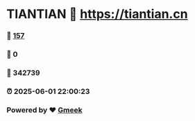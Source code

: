 # TIANTIAN :link: https://tiantian.cn 
### :page_facing_up: [157](https://tiantian.cn/tag.html) 
### :speech_balloon: 0 
### :hibiscus: 342739 
### :alarm_clock: 2025-06-01 22:00:23 
### Powered by :heart: [Gmeek](https://github.com/Meekdai/Gmeek)
